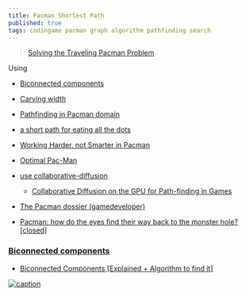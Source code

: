```yaml
---
title: Pacman Shortest Path
published: true
tags: codingame pacman graph algorithm pathfinding search
---
```

> [Solving the Traveling Pacman Problem](https://blog.polybdenum.com/2017/07/26/solving-the-traveling-pacman-problem.html)

Using
- [Biconnected components](#biconnected-components)
- [Carving width](https://en.wikipedia.org/wiki/Branch-decomposition#Carving_width)

- [Pathfinding in Pacman domain](https://pnut2357.github.io/search-algorithms/)
- [a short path for eating all the dots](https://stackoverflow.com/questions/12877560/pacman-a-short-path-for-eating-all-the-dots)
- [Working Harder, not Smarter in Pacman](https://saumikn.com/blog/working-harder-not-smarter-in-pacman/)
- [Optimal Pac-Man](https://chalkdustmagazine.com/features/optimal-pac-man/)

- [use collaborative-diffusion](https://wiki.computationalthinkingfoundation.org/wiki/Collaborative_Diffusion)
    - [Collaborative Diffusion on the GPU for Path-finding in Games](file:///home/yves/Downloads/mcmillan.pdf)

- [The Pacman dossier (gamedeveloper)](https://www.gamedeveloper.com/design/the-pac-man-dossier)
- [Pacman: how do the eyes find their way back to the monster hole? [closed]](https://stackoverflow.com/questions/3148435/pacman-how-do-the-eyes-find-their-way-back-to-the-monster-hole)

### [Biconnected components](https://en.wikipedia.org/wiki/Biconnected_component)

- [Biconnected Components [Explained + Algorithm to find it]](https://iq.opengenus.org/biconnected-components/)

[![caption](https://blog.polybdenum.com/img/1*FKnFcRSIYWA-J3vd3UkwNA.png)](https://blog.polybdenum.com/2017/07/26/solving-the-traveling-pacman-problem.html#biconnected-components)
